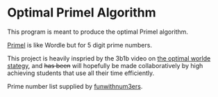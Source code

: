 # Optimal Primel Algorithm

This program is meant to produce the optimal Primel algorithm.

[Primel](https://cojofra.github.io/primel/) is like Wordle but for 5 digit prime numbers.

This project is heavily inspried by the 3b1b video on [the optimal worlde stategy](https://www.youtube.com/watch?v=v68zYyaEmEA),
and ~~has been~~ will hopefully be made collaboratively by high achieving students that use all their time efficiently.

Prime number list supplied by [funwithnum3ers](http://benvitale-funwithnum3ers.blogspot.com/2011/02/5-digit-prime-numbers.html).

